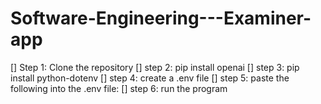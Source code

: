 # Software-Engineering---Examiner-app

[] Step 1: Clone the repository
[] step 2: pip install openai
[] step 3: pip install python-dotenv
[] step 4: create a .env file
[] step 5: paste the following into the .env file:
[] step 6: run the program